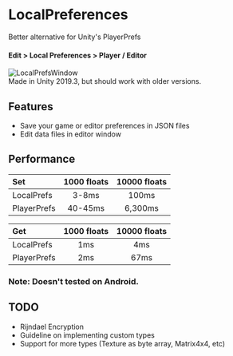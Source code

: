 # LocalPreferences
Better alternative for Unity's PlayerPrefs
#### Edit > Local Preferences > Player / Editor

![LocalPrefsWindow](https://i.imgur.com/y7fWUQJ.png)\
Made in Unity 2019.3, but should work with older versions.

## Features
- Save your game or editor preferences in JSON files
- Edit data files in editor window

## Performance

| Set | 1000 floats | 10000 floats |
| :---         |     :---:      |     :---:      |
| LocalPrefs   | 3-8ms     | 100ms    |
| PlayerPrefs     | 40-45ms       | 6,300ms      |

| Get | 1000 floats | 10000 floats |
| :---         |     :---:      |     :---:      |
| LocalPrefs   | 1ms     | 4ms    |
| PlayerPrefs     | 2ms       | 67ms      |

### Note: Doesn't tested on Android.

## TODO
- Rijndael Encryption
- Guideline on implementing custom types
- Support for more types (Texture as byte array, Matrix4x4, etc)

